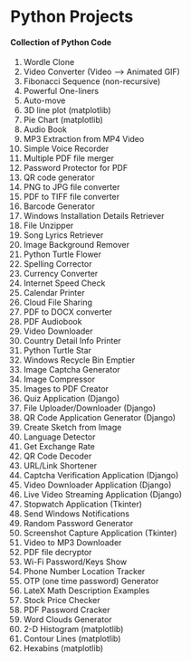 # Python Projects

#### Collection of Python Code

1. Wordle Clone
2. Video Converter (Video --> Animated GIF)
3. Fibonacci Sequence (non-recursive)
4. Powerful One-liners
5. Auto-move
6. 3D line plot (matplotlib)
7. Pie Chart (matplotlib)
8. Audio Book
9. MP3 Extraction from MP4 Video
10. Simple Voice Recorder
11. Multiple PDF file merger
12. Password Protector for PDF
13. QR code generator
14. PNG to JPG file converter
15. PDF to TIFF file converter
16. Barcode Generator
17. Windows Installation Details Retriever
18. File Unzipper
19. Song Lyrics Retriever
20. Image Background Remover
21. Python Turtle Flower
22. Spelling Corrector
23. Currency Converter
24. Internet Speed Check
25. Calendar Printer
26. Cloud File Sharing
27. PDF to DOCX converter
28. PDF Audiobook
29. Video Downloader
30. Country Detail Info Printer
31. Python Turtle Star
32. Windows Recycle Bin Emptier
33. Image Captcha Generator
34. Image Compressor
35. Images to PDF Creator
36. Quiz Application (Django)
37. File Uploader/Downloader (Django)
38. QR Code Application Generator (Django)
39. Create Sketch from Image
40. Language Detector
41. Get Exchange Rate
42. QR Code Decoder
43. URL/Link Shortener
44. Captcha Verification Application (Django)
45. Video Downloader Application (Django)
46. Live Video Streaming Application (Django)
47. Stopwatch Application (Tkinter)
48. Send Windows Notifications
49. Random Password Generator
50. Screenshot Capture Application (Tkinter)
51. Video to MP3 Downloader
52. PDF file decryptor
53. Wi-Fi Password/Keys Show
54. Phone Number Location Tracker
55. OTP (one time password) Generator
56. LateX Math Description Examples
57. Stock Price Checker
58. PDF Password Cracker
59. Word Clouds Generator
60. 2-D Histogram (matplotlib)
61. Contour Lines (matplotlib)
62. Hexabins (matplotlib)
